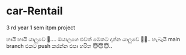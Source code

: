 # car-Rentail
3 rd year 1 sem itpm project

හායි හායි යාලුවෙ 🙂.... ඔයාලගෙ එවත් මෙකට දාන්න යාලුවෙ 💋🙈..
හැබැයි main branch එකට push කරන්න එපා හරිත 😇😇😇..
